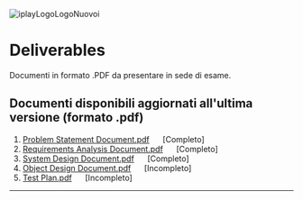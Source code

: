 ![iplayLogoLogoNuovoi](https://user-images.githubusercontent.com/43319612/204019581-3ce16f8e-632d-4254-bcf9-40a1467a6059.png)

# Deliverables
 Documenti in formato .PDF da presentare in sede di esame. 

## Documenti disponibili aggiornati all'ultima versione (formato .pdf)
1. [Problem Statement Document.pdf](https://raw.githubusercontent.com/is-iPlay-22-23/deliverables/main/pdf/Problem%20Statement%20Document.pdf)&nbsp;&nbsp;&nbsp;&nbsp;&nbsp;&nbsp;[Completo]
2. [Requirements Analysis Document.pdf](https://raw.githubusercontent.com/is-iPlay-22-23/deliverables/main/pdf/Requirements%20Analysis%20Document.pdf)&nbsp;&nbsp;&nbsp;&nbsp;&nbsp;&nbsp;[Completo]
3. [System Design Document.pdf](https://raw.githubusercontent.com/is-iPlay-22-23/deliverables/main/pdf/System%20Design%20Document.pdf)&nbsp;&nbsp;&nbsp;&nbsp;&nbsp;&nbsp;[Completo]
4. [Object Design Document.pdf](https://raw.githubusercontent.com/is-iPlay-22-23/deliverables/main/pdf/Object%20Design%20Document.pdf)&nbsp;&nbsp;&nbsp;&nbsp;&nbsp;&nbsp;[Incompleto]
6. [Test Plan.pdf](https://raw.githubusercontent.com/is-iPlay-22-23/deliverables/main/pdf/Test%20Plan.pdf)&nbsp;&nbsp;&nbsp;&nbsp;&nbsp;&nbsp;[Incompleto]
--------------
